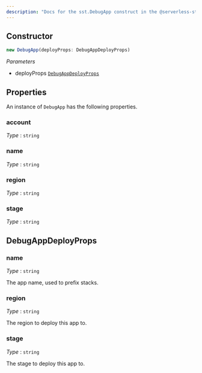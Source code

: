 ```yaml
---
description: "Docs for the sst.DebugApp construct in the @serverless-stack/resources package"
---
```



## Constructor
```ts
new DebugApp(deployProps: DebugAppDeployProps)
```
_Parameters_
- deployProps [`DebugAppDeployProps`](#debugappdeployprops)
## Properties
An instance of `DebugApp` has the following properties.
### account

_Type_ : `string`

### name

_Type_ : `string`

### region

_Type_ : `string`

### stage

_Type_ : `string`

## DebugAppDeployProps
### name

_Type_ : `string`

The app name, used to prefix stacks.
### region

_Type_ : `string`

The region to deploy this app to.
### stage

_Type_ : `string`

The stage to deploy this app to.